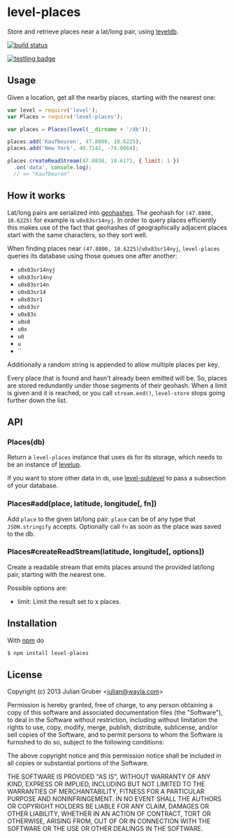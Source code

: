 
# level-places

Store and retrieve places near a lat/long pair, using
[leveldb](https://github.com/rvagg/node-levelup).

[![build status](https://secure.travis-ci.org/Wayla/level-places.png)](http://travis-ci.org/Wayla/level-places)

[![testling badge](https://ci.testling.com/Wayla/level-places.png)](https://ci.testling.com/Wayla/level-places)

## Usage

Given a location, get all the nearby places, starting with the nearest one:

```js
var level = require('level');
var Places = require('level-places');

var places = Places(level(__dirname + '/db'));

places.add('Kaufbeuren', 47.8800, 10.6225);
places.add('New York', 40.7142, -74.0064);

places.createReadStream(47.8838, 10.6171, { limit: 1 })
  .on('data', console.log);
  // => "Kaufbeuren"
```

## How it works

Lat/long pairs are serialized into
[geohashes](http://en.wikipedia.org/wiki/Geohash). The geohash for
`(47.8800, 10.6225)` for example is `u0x83sr14nyj`. In order to query places
efficiently this makes use of the fact that geohashes of geographically
adjacent places start with the same characters, so they sort well.

When finding places near `(47.8800, 10.6225)`/`u0x83sr14nyj`, `level-places` queries
its database using those queues one after another:

* `u0x83sr14nyj`
* `u0x83sr14ny`
* `u0x83sr14n`
* `u0x83sr14`
* `u0x83sr1`
* `u0x83sr`
* `u0x83s`
* `u0x8`
* `u0x`
* `u0`
* `u`
* ``

Additionally a random string is appended to allow multiple places per key.

Every place that is found and hasn't already been emitted will be. So, places
are stored redundantly under those segments of their geohash. When a limit
is given and it is reached, or you call `stream.end()`, `level-store` stops
going further down the list.

## API

### Places(db)

Return a `level-places` instance that uses `db` for its storage, which needs
to be an instance of [levelup](https://github.com/rvagg/node-levelup).

If you want to store other data in `db`, use
[level-sublevel](https://github.com/dominictarr/level-sublevel) to pass a
subsection of your database.

### Places#add(place, latitude, longitude[, fn])

Add `place` to the given lat/long pair. `place` can be of any type that
`JSON.stringify` accepts. Optionally call `fn` as soon as the place was
saved to the db.

### Places#createReadStream(latitude, longitude[, options])

Create a readable stream that emits places around the provided lat/long pair,
starting with the nearest one.

Possible options are:

* limit: Limit the result set to x places.

## Installation

With [npm](http://npmjs.org) do

```bash
$ npm install level-places
```

## License

Copyright (c) 2013 Julian Gruber &lt;julian@wayla.com&gt;

Permission is hereby granted, free of charge, to any person obtaining a copy
of this software and associated documentation files (the "Software"), to deal
in the Software without restriction, including without limitation the rights
to use, copy, modify, merge, publish, distribute, sublicense, and/or sell
copies of the Software, and to permit persons to whom the Software is
furnished to do so, subject to the following conditions:

The above copyright notice and this permission notice shall be included in
all copies or substantial portions of the Software.

THE SOFTWARE IS PROVIDED "AS IS", WITHOUT WARRANTY OF ANY KIND, EXPRESS OR
IMPLIED, INCLUDING BUT NOT LIMITED TO THE WARRANTIES OF MERCHANTABILITY,
FITNESS FOR A PARTICULAR PURPOSE AND NONINFRINGEMENT. IN NO EVENT SHALL THE
AUTHORS OR COPYRIGHT HOLDERS BE LIABLE FOR ANY CLAIM, DAMAGES OR OTHER
LIABILITY, WHETHER IN AN ACTION OF CONTRACT, TORT OR OTHERWISE, ARISING FROM,
OUT OF OR IN CONNECTION WITH THE SOFTWARE OR THE USE OR OTHER DEALINGS IN
THE SOFTWARE.
